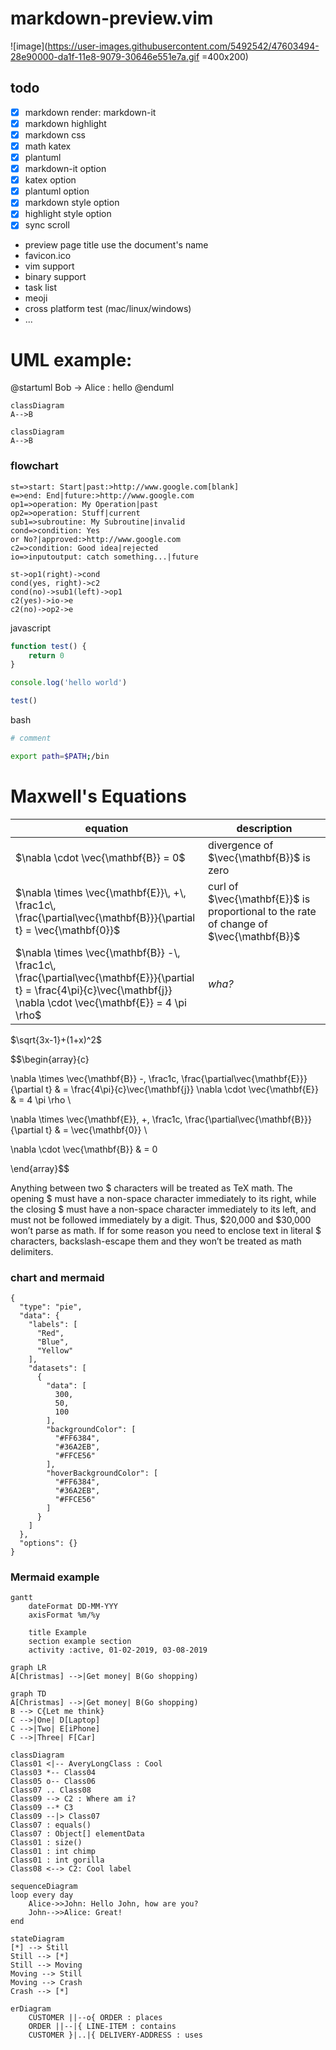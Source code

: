 # markdown-preview.vim

![image](https://user-images.githubusercontent.com/5492542/47603494-28e90000-da1f-11e8-9079-30646e551e7a.gif =400x200)

## todo
- [x] markdown render: markdown-it
- [x] markdown highlight
- [x] markdown css
- [x] math katex
- [x] plantuml
- [x] markdown-it option
- [x] katex option
- [x] plantuml option
- [x] markdown style option
- [x] highlight style option
- [x] sync scroll
- preview page title use the document's name
- favicon.ico
- vim support
- binary support
- task list
- meoji
- cross platform test (mac/linux/windows)
- ...

# UML example:

@startuml
Bob -> Alice : hello
@enduml


``` mermaid
classDiagram
A-->B
```

``` mermaid
classDiagram
A-->B
```

### flowchart

``` flowchart
st=>start: Start|past:>http://www.google.com[blank]
e=>end: End|future:>http://www.google.com
op1=>operation: My Operation|past
op2=>operation: Stuff|current
sub1=>subroutine: My Subroutine|invalid
cond=>condition: Yes
or No?|approved:>http://www.google.com
c2=>condition: Good idea|rejected
io=>inputoutput: catch something...|future

st->op1(right)->cond
cond(yes, right)->c2
cond(no)->sub1(left)->op1
c2(yes)->io->e
c2(no)->op2->e
```

javascript
```javascript
function test() {
    return 0
}

console.log('hello world')

test()
```

bash
```bash
# comment

export path=$PATH;/bin
```

# Maxwell's Equations


equation | description
----------|------------
$\nabla \cdot \vec{\mathbf{B}}  = 0$ | divergence of $\vec{\mathbf{B}}$ is zero
$\nabla \times \vec{\mathbf{E}}\, +\, \frac1c\, \frac{\partial\vec{\mathbf{B}}}{\partial t}  = \vec{\mathbf{0}}$ |  curl of $\vec{\mathbf{E}}$ is proportional to the rate of change of $\vec{\mathbf{B}}$
$\nabla \times \vec{\mathbf{B}} -\, \frac1c\, \frac{\partial\vec{\mathbf{E}}}{\partial t} = \frac{4\pi}{c}\vec{\mathbf{j}}    \nabla \cdot \vec{\mathbf{E}} = 4 \pi \rho$ | _wha?_

$\sqrt{3x-1}+(1+x)^2$

$$\begin{array}{c}

\nabla \times \vec{\mathbf{B}} -\, \frac1c\, \frac{\partial\vec{\mathbf{E}}}{\partial t} &
= \frac{4\pi}{c}\vec{\mathbf{j}}    \nabla \cdot \vec{\mathbf{E}} & = 4 \pi \rho \\

\nabla \times \vec{\mathbf{E}}\, +\, \frac1c\, \frac{\partial\vec{\mathbf{B}}}{\partial t} & = \vec{\mathbf{0}} \\

\nabla \cdot \vec{\mathbf{B}} & = 0

\end{array}$$

Anything between two $ characters will be treated as TeX math. The opening $ must
have a non-space character immediately to its right, while the closing $ must
have a non-space character immediately to its left, and must not be followed
immediately by a digit. Thus, $20,000 and $30,000 won’t parse as math. If for some
reason you need to enclose text in literal $ characters, backslash-escape them and
they won’t be treated as math delimiters.

### chart and mermaid

```chart
{
  "type": "pie",
  "data": {
    "labels": [
      "Red",
      "Blue",
      "Yellow"
    ],
    "datasets": [
      {
        "data": [
          300,
          50,
          100
        ],
        "backgroundColor": [
          "#FF6384",
          "#36A2EB",
          "#FFCE56"
        ],
        "hoverBackgroundColor": [
          "#FF6384",
          "#36A2EB",
          "#FFCE56"
        ]
      }
    ]
  },
  "options": {}
}
```

### Mermaid example

```mermaid
gantt
    dateFormat DD-MM-YYY
    axisFormat %m/%y

    title Example
    section example section
    activity :active, 01-02-2019, 03-08-2019
```

```mermaid
graph LR
A[Christmas] -->|Get money| B(Go shopping)
```

```mermaid
graph TD
A[Christmas] -->|Get money| B(Go shopping)
B --> C{Let me think}
C -->|One| D[Laptop]
C -->|Two| E[iPhone]
C -->|Three| F[Car]
```

```mermaid
classDiagram
Class01 <|-- AveryLongClass : Cool
Class03 *-- Class04
Class05 o-- Class06
Class07 .. Class08
Class09 --> C2 : Where am i?
Class09 --* C3
Class09 --|> Class07
Class07 : equals()
Class07 : Object[] elementData
Class01 : size()
Class01 : int chimp
Class01 : int gorilla
Class08 <--> C2: Cool label
```

```mermaid
sequenceDiagram
loop every day
    Alice->>John: Hello John, how are you?
    John-->>Alice: Great!
end
```

``` mermaid
stateDiagram
[*] --> Still
Still --> [*]
Still --> Moving
Moving --> Still
Moving --> Crash
Crash --> [*]
```

``` mermaid
erDiagram
    CUSTOMER ||--o{ ORDER : places
    ORDER ||--|{ LINE-ITEM : contains
    CUSTOMER }|..|{ DELIVERY-ADDRESS : uses
```
